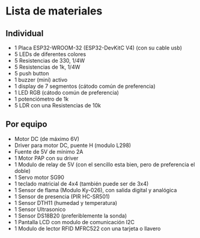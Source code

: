 # Lista de materiales

## Individual

- 1 Placa ESP32-WROOM-­32 (ESP32-DevKitC V4) (con su cable usb)
- 5 LEDs de diferentes colores
- 5 Resistencias de 330, 1/4W
- 5 Resistencias de 1k, 1/4W
- 5 push button
- 1 buzzer (mini) activo
- 1 display de 7 segmentos (cátodo común de preferencia)
- 1 LED RGB (cátodo común de preferencia)
- 1 potenciómetro de 1k
- 5 LDR con una Resistencias de 10k

## Por equipo

- Motor DC (de máximo 6V)
- Driver para motor DC, puente H (modulo L298)
- Fuente de 5V de mínimo 2A
- 1 Motor PAP con su driver
- 1 Modulo de relay de 5V (con el sencillo esta bien, pero de preferencia el doble)
- 1 Servo motor SG90 
- 1 teclado matricial de 4x4 (también puede ser de 3x4)
- 1 Sensor de flama (Modulo Ky-026), con salida digital y analógica
- 1 Sensor de presencia (PIR HC-SR501)
- 1 Sensor DTH11 (humedad y temperatura)
- 1 Sensor Ultrasonico
- 1 Sensor DS18B20 (preferiblemente la sonda)
- 1 Pantalla LCD con modulo de comunicación I2C
- 1 Modulo de lector RFID MFRC522 con una tarjeta o llavero